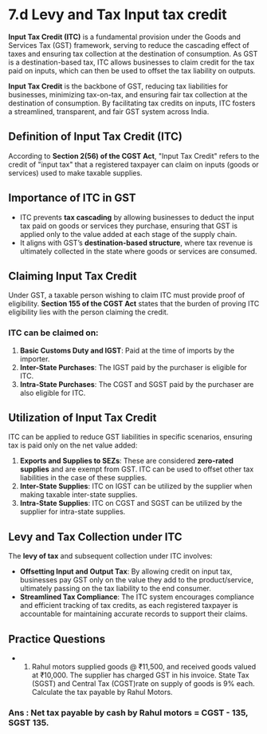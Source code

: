 # 7.d Levy and Tax Input tax credit
 

**Input Tax Credit (ITC)** is a fundamental provision under the Goods and Services Tax (GST) framework, serving to reduce the cascading effect of taxes and ensuring tax collection at the destination of consumption. As GST is a destination-based tax, ITC allows businesses to claim credit for the tax paid on inputs, which can then be used to offset the tax liability on outputs.

 **Input Tax Credit** is the backbone of GST, reducing tax liabilities for businesses, minimizing tax-on-tax, and ensuring fair tax collection at the destination of consumption. By facilitating tax credits on inputs, ITC fosters a streamlined, transparent, and fair GST system across India.

## Definition of Input Tax Credit (ITC)
According to **Section 2(56) of the CGST Act**, "Input Tax Credit" refers to the credit of "input tax" that a registered taxpayer can claim on inputs (goods or services) used to make taxable supplies.

## Importance of ITC in GST
- ITC prevents **tax cascading** by allowing businesses to deduct the input tax paid on goods or services they purchase, ensuring that GST is applied only to the value added at each stage of the supply chain.
- It aligns with GST’s **destination-based structure**, where tax revenue is ultimately collected in the state where goods or services are consumed.

## Claiming Input Tax Credit
Under GST, a taxable person wishing to claim ITC must provide proof of eligibility. **Section 155 of the CGST Act** states that the burden of proving ITC eligibility lies with the person claiming the credit.

### ITC can be claimed on:
1. **Basic Customs Duty and IGST**: Paid at the time of imports by the importer.
2. **Inter-State Purchases**: The IGST paid by the purchaser is eligible for ITC.
3. **Intra-State Purchases**: The CGST and SGST paid by the purchaser are also eligible for ITC.

## Utilization of Input Tax Credit

ITC can be applied to reduce GST liabilities in specific scenarios, ensuring tax is paid only on the net value added:

1. **Exports and Supplies to SEZs**: These are considered **zero-rated supplies** and are exempt from GST. ITC can be used to offset other tax liabilities in the case of these supplies.
2. **Inter-State Supplies**: ITC on IGST can be utilized by the supplier when making taxable inter-state supplies.
3. **Intra-State Supplies**: ITC on CGST and SGST can be utilized by the supplier for intra-state supplies.

## Levy and Tax Collection under ITC

The **levy of tax** and subsequent collection under ITC involves:
- **Offsetting Input and Output Tax**: By allowing credit on input tax, businesses pay GST only on the value they add to the product/service, ultimately passing on the tax liability to the end consumer.
- **Streamlined Tax Compliance**: The ITC system encourages compliance and efficient tracking of tax credits, as each registered taxpayer is accountable for maintaining accurate records to support their claims.


## Practice Questions 
- 1. Rahul motors supplied goods @ ₹11,500, and received goods valued at
₹10,000. The supplier has charged GST in his invoice. State Tax (SGST) and Central Tax
(CGST)rate on supply of goods is 9% each. Calculate the tax payable by Rahul Motors.

### Ans : Net tax payable by cash by Rahul motors = CGST - 135, SGST 135. 

 

